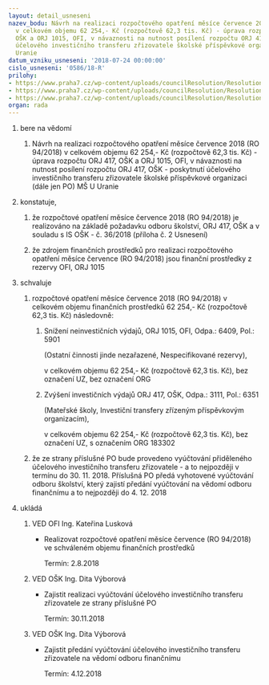 ```yaml
---
layout: detail_usneseni
nazev_bodu: Návrh na realizaci rozpočtového opatření měsíce července 2018 (RO 94/2018)
  v celkovém objemu 62 254,- Kč (rozpočtově 62,3 tis. Kč) - úprava rozpočtu ORJ 417,
  OŠK a ORJ 1015, OFI, v návaznosti na nutnost posílení rozpočtu ORJ 417, OŠK - poskytnutí
  účelového investičního transferu zřizovatele školské příspěvkové organizaci MŠ U
  Uranie
datum_vzniku_usneseni: '2018-07-24 00:00:00'
cislo_usneseni: '0586/18-R'
prilohy:
- https://www.praha7.cz/wp-content/uploads/councilResolution/Resolutions/30129/export/Duvodova_zprava~378550.docx
- https://www.praha7.cz/wp-content/uploads/councilResolution/Resolutions/30129/export/36ISMSUUraniecipy~378549.docx
- https://www.praha7.cz/wp-content/uploads/councilResolution/Resolutions/30129/export/export~379093.pdf
organ: rada
---
```

<ol id="urzList" class="urzList_view"><li class="urzClass1" id=""><span name="1">bere na vědomí</span><ol class="urzOlClass decimal "><li class="urzClass2" id="" style="text-align: left;"><span><p>Návrh na realizaci rozpočtového opatření měsíce července 2018 (RO 94/2018) v celkovém objemu 62 254,- Kč (rozpočtově 62,3 tis. Kč) - úprava rozpočtu ORJ 417, OŠK a ORJ 1015, OFI, v návaznosti na nutnost posílení rozpočtu ORJ 417, OŠK - poskytnutí účelového investičního transferu zřizovatele školské příspěvkové organizaci (dále jen PO) MŠ U Uranie</p></span></li></ol></li><li class="urzClass1" id=""><span name="50">konstatuje,</span><ol class="urzOlClass decimal "><li class="urzClass2" id="" style="text-align: left;"><span><p>že rozpočtové opatření měsíce července 2018 (RO 94/2018) je realizováno na základě požadavku odboru školství, ORJ 417, OŠK a v souladu s IS OŠK - č. 36/2018 (příloha č. 2 Usnesení)</p></span></li><li class="urzClass2" id="" style="text-align: left;"><span><p>že zdrojem finančních prostředků pro realizaci rozpočtového opatření měsíce července (RO 94/2018) jsou finanční prostředky z rezervy OFI, ORJ 1015</p></span></li></ol></li><li class="urzClass1" id=""><span name="24">schvaluje</span><ol class="urzOlClass decimal "><li class="urzClass2" id="" style="text-align: left;"><span><p>rozpočtové opatření měsíce července 2018 (RO 94/2018) v celkovém objemu finančních prostředků 62 254,- Kč (rozpočtově 62,3 tis. Kč) následovně:</p></span><ol class="urzUlClass"><li class="urzClass3" id="" style="text-align: left;"><span><p>Snížení neinvestičních výdajů, ORJ 1015, OFI, Odpa.: 6409, Pol.: 5901</p><p>(Ostatní činnosti jinde nezařazené, Nespecifikované rezervy),</p><p>v celkovém objemu 62 254,- Kč (rozpočtově 62,3 tis. Kč), bez označení UZ, bez označení ORG</p></span></li><li class="urzClass3" id="" style="text-align: left;"><span><p>Zvýšení investičních výdajů ORJ 417, OŠK, Odpa.: 3111, Pol.: 6351</p><p>(Mateřské školy, Investiční transfery zřízeným příspěvkovým organizacím),</p><p>v celkovém objemu 62 254,- Kč (rozpočtově 62,3 tis. Kč), bez označení UZ, s označením ORG 183302</p></span></li></ol></li><li class="urzClass2" id="" style="text-align: left;"><span><p>že ze strany příslušné PO bude provedeno vyúčtování přiděleného účelového investičního transferu zřizovatele - a to nejpozději v termínu do 30. 11. 2018. Příslušná PO předá vyhotovené vyúčtování odboru školství, který zajistí předání vyúčtování na vědomí odboru finančnímu a to nejpozději do 4. 12. 2018</p></span></li></ol></li><li class="urzClass1" id="urzUkoly"><span name="1">ukládá</span><ol class="urzOlClass"><li class="urzClass2"><span><p>VED OFI Ing. Kateřina Lusková</p></span><ul class="urzUlClass"><li class="urzClass3"><span><p>Realizovat rozpočtové opatření měsíce července (RO 94/2018) ve schváleném objemu finančních prostředků</p></span><span class="urzUkolTermin">  Termín:&nbsp;2.8.2018</span></li></ul></li><li class="urzClass2"><span><p>VED OŠK Ing. Dita Výborová</p></span><ul class="urzUlClass"><li class="urzClass3"><span><p>Zajistit realizaci vyúčtování účelového investičního transferu zřizovatele ze strany příslušné PO</p></span><span class="urzUkolTermin">  Termín:&nbsp;30.11.2018</span></li></ul></li><li class="urzClass2"><span><p>VED OŠK Ing. Dita Výborová</p></span><ul class="urzUlClass"><li class="urzClass3"><span><p>Zajistit předání vyúčtování účelového investičního transferu zřizovatele na vědomí odboru finančnímu</p></span><span class="urzUkolTermin">  Termín:&nbsp;4.12.2018</span></li></ul></li></ol></li></ol>